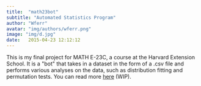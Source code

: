 ```yaml
---
title:  "math23bot"
subtitle: "Automated Statistics Program"
author: "Wferr"
avatar: "img/authors/wferr.png"
image: "img/d.jpg"
date:   2015-04-23 12:12:12
---
```


This is my final project for MATH E-23C, a course at the Harvard Extension School. It is a "bot" that takes in a dataset in the form of a .csv file and performs various analyses on the data, such as distribution fitting and permutation tests. You can read more [here](https://kem406.github.io/MATH-E23C/) (WIP).
